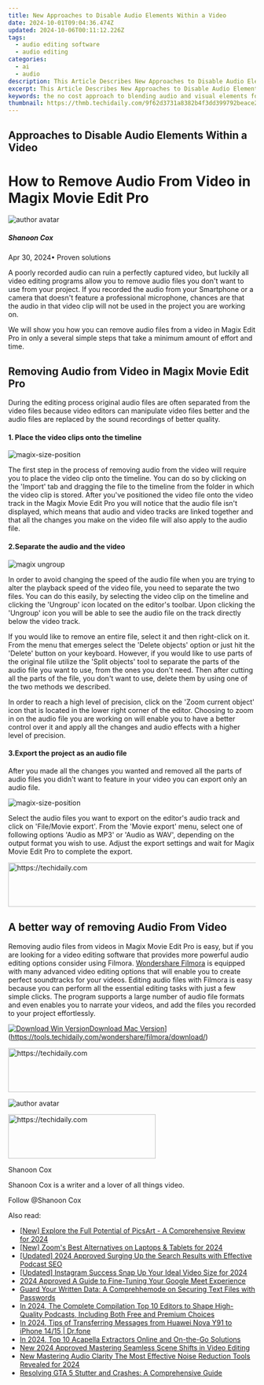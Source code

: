 ```yaml
---
title: New Approaches to Disable Audio Elements Within a Video
date: 2024-10-01T09:04:36.474Z
updated: 2024-10-06T00:11:12.226Z
tags: 
  - audio editing software
  - audio editing
categories: 
  - ai
  - audio
description: This Article Describes New Approaches to Disable Audio Elements Within a Video
excerpt: This Article Describes New Approaches to Disable Audio Elements Within a Video
keywords: the no cost approach to blending audio and visual elements for dynamic clips,enrich video templates with auditory components in pinnacle studio,approaches to disable audio elements within a video,harnessing hidden auditory elements in videos a 2023 approach to enhanced sound recovery,approaches to isolate and omit audio from video content,integrating audio elements within mixed media videos,steps to dissociate audio elements in video projects with adobe premiere pro
thumbnail: https://thmb.techidaily.com/9f62d3731a8382b4f3dd399792beace27de12660de659b232891d22eb2e884d9.jpg
---
```


## Approaches to Disable Audio Elements Within a Video

# How to Remove Audio From Video in Magix Movie Edit Pro

![author avatar](https://images.wondershare.com/filmora/article-images/shannon-cox.jpg)

##### Shanoon Cox

 Apr 30, 2024• Proven solutions

A poorly recorded audio can ruin a perfectly captured video, but luckily all video editing programs allow you to remove audio files you don't want to use from your project. If you recorded the audio from your Smartphone or a camera that doesn't feature a professional microphone, chances are that the audio in that video clip will not be used in the project you are working on.

We will show you how you can remove audio files from a video in Magix Edit Pro in only a several simple steps that take a minimum amount of effort and time.

## Removing Audio from Video in Magix Movie Edit Pro

During the editing process original audio files are often separated from the video files because video editors can manipulate video files better and the audio files are replaced by the sound recordings of better quality.

#### 1. Place the video clips onto the timeline

![magix-size-position](https://images.wondershare.com/filmora/article-images/magix-remove-audio-from-video.JPG)

The first step in the process of removing audio from the video will require you to place the video clip onto the timeline. You can do so by clicking on the 'Import' tab and dragging the file to the timeline from the folder in which the video clip is stored. After you've positioned the video file onto the video track in the Magix Movie Edit Pro you will notice that the audio file isn't displayed, which means that audio and video tracks are linked together and that all the changes you make on the video file will also apply to the audio file.

#### 2.Separate the audio and the video

![magix ungroup](https://images.wondershare.com/filmora/article-images/magix-ungroup.JPG)

In order to avoid changing the speed of the audio file when you are trying to alter the playback speed of the video file, you need to separate the two files. You can do this easily, by selecting the video clip on the timeline and clicking the 'Ungroup' icon located on the editor's toolbar. Upon clicking the 'Ungroup' icon you will be able to see the audio file on the track directly below the video track.

If you would like to remove an entire file, select it and then right-click on it. From the menu that emerges select the 'Delete objects' option or just hit the 'Delete' button on your keyboard. However, if you would like to use parts of the original file utilize the 'Split objects' tool to separate the parts of the audio file you want to use, from the ones you don't need. Then after cutting all the parts of the file, you don't want to use, delete them by using one of the two methods we described.

In order to reach a high level of precision, click on the 'Zoom current object' icon that is located in the lower right corner of the editor. Choosing to zoom in on the audio file you are working on will enable you to have a better control over it and apply all the changes and audio effects with a higher level of precision.

#### 3.Export the project as an audio file

After you made all the changes you wanted and removed all the parts of audio files you didn't want to feature in your video you can export only an audio file.

![magix-size-position](https://images.wondershare.com/filmora/article-images/magix-export-audio.JPG)

Select the audio files you want to export on the editor's audio track and click on 'File/Movie export'. From the 'Movie export' menu, select one of following options 'Audio as MP3' or 'Audio as WAV', depending on the output format you wish to use. Adjust the export settings and wait for Magix Movie Edit Pro to complete the export.

<!-- affiliate ads begin -->
<a href="https://aligracehair.sjv.io/c/5597632/2135361/19272" target="_top" id="2135361">
  <img src="//a.impactradius-go.com/display-ad/19272-2135361" border="0" alt="https://techidaily.com" width="728" height="90"/>
</a>
<img height="0" width="0" src="https://aligracehair.sjv.io/i/5597632/2135361/19272" style="position:absolute;visibility:hidden;" border="0" />
<!-- affiliate ads end -->

## A better way of removing Audio From Video

Removing audio files from videos in Magix Movie Edit Pro is easy, but if you are looking for a video editing software that provides more powerful audio editing options consider using Filmora. [Wondershare Filmora](https://tools.techidaily.com/wondershare/filmora/download/) is equipped with many advanced video editing options that will enable you to create perfect soundtracks for your videos. Editing audio files with Filmora is easy because you can perform all the essential editing tasks with just a few simple clicks. The program supports a large number of audio file formats and even enables you to narrate your videos, and add the files you recorded to your project effortlessly.

[![Download Win Version](https://images.wondershare.com/filmora/guide/download-btn-win.jpg)](https://tools.techidaily.com/wondershare/filmora/download/)[Download Mac Version](https://images.wondershare.com/filmora/guide/download-btn-mac.jpg)](https://tools.techidaily.com/wondershare/filmora/download/)

<!-- affiliate ads begin -->
<a href="https://ephamedtechinc.pxf.io/c/5597632/2139322/26400" target="_top" id="2139322">
  <img src="//a.impactradius-go.com/display-ad/26400-2139322" border="0" alt="https://techidaily.com" width="728" height="90"/>
</a>
<img height="0" width="0" src="https://ephamedtechinc.pxf.io/i/5597632/2139322/26400" style="position:absolute;visibility:hidden;" border="0" />
<!-- affiliate ads end -->

![author avatar](https://images.wondershare.com/filmora/article-images/shannon-cox.jpg)

<!-- affiliate ads begin -->
<a href="https://aligracehair.sjv.io/c/5597632/2087262/19272" target="_top" id="2087262">
  <img src="//a.impactradius-go.com/display-ad/19272-2087262" border="0" alt="https://techidaily.com" width="300" height="90"/>
</a>
<img height="0" width="0" src="https://aligracehair.sjv.io/i/5597632/2087262/19272" style="position:absolute;visibility:hidden;" border="0" />
<!-- affiliate ads end -->

Shanoon Cox

Shanoon Cox is a writer and a lover of all things video.

Follow @Shanoon Cox

<ins class="adsbygoogle"
      style="display:block"
      data-ad-client="ca-pub-7571918770474297"
      data-ad-slot="8358498916"
      data-ad-format="auto"
      data-full-width-responsive="true"></ins>

<span class="atpl-alsoreadstyle">Also read:</span>
<div><ul>
<li><a href="https://fox-friendly.techidaily.com/new-explore-the-full-potential-of-picsart-a-comprehensive-review-for-2024/"><u>[New] Explore the Full Potential of PicsArt - A Comprehensive Review for 2024</u></a></li>
<li><a href="https://screen-video-capture.techidaily.com/new-zooms-best-alternatives-on-laptops-and-tablets-for-2024/"><u>[New] Zoom's Best Alternatives on Laptops & Tablets for 2024</u></a></li>
<li><a href="https://fox-boxes.techidaily.com/updated-2024-approved-surging-up-the-search-results-with-effective-podcast-seo/"><u>[Updated] 2024 Approved Surging Up the Search Results with Effective Podcast SEO</u></a></li>
<li><a href="https://instagram-clips.techidaily.com/updated-instagram-success-snap-up-your-ideal-video-size-for-2024/"><u>[Updated] Instagram Success Snap Up Your Ideal Video Size for 2024</u></a></li>
<li><a href="https://extra-information.techidaily.com/2024-approved-a-guide-to-fine-tuning-your-google-meet-experience/"><u>2024 Approved A Guide to Fine-Tuning Your Google Meet Experience</u></a></li>
<li><a href="https://win-forum.techidaily.com/guard-your-written-data-a-comprehhemode-on-securing-text-files-with-passwords/"><u>Guard Your Written Data: A Comprehhemode on Securing Text Files with Passwords</u></a></li>
<li><a href="https://audio-editing.techidaily.com/in-2024-the-complete-compilation-top-10-editors-to-shape-high-quality-podcasts-including-both-free-and-premium-choices/"><u>In 2024, The Complete Compilation Top 10 Editors to Shape High-Quality Podcasts, Including Both Free and Premium Choices</u></a></li>
<li><a href="https://android-transfer.techidaily.com/in-2024-tips-of-transferring-messages-from-huawei-nova-y91-to-iphone-1415-drfone-by-drfone-transfer-from-android-transfer-from-android/"><u>In 2024, Tips of Transferring Messages from Huawei Nova Y91 to iPhone 14/15 | Dr.fone</u></a></li>
<li><a href="https://audio-editing.techidaily.com/in-2024-top-10-acapella-extractors-online-and-on-the-go-solutions/"><u>In 2024, Top 10 Acapella Extractors Online and On-the-Go Solutions</u></a></li>
<li><a href="https://audio-editing.techidaily.com/new-2024-approved-mastering-seamless-scene-shifts-in-video-editing/"><u>New 2024 Approved Mastering Seamless Scene Shifts in Video Editing</u></a></li>
<li><a href="https://audio-editing.techidaily.com/new-mastering-audio-clarity-the-most-effective-noise-reduction-tools-revealed-for-2024/"><u>New Mastering Audio Clarity The Most Effective Noise Reduction Tools Revealed for 2024</u></a></li>
<li><a href="https://win-answers.techidaily.com/resolving-gta-5-stutter-and-crashes-a-comprehensive-guide/"><u>Resolving GTA 5 Stutter and Crashes: A Comprehensive Guide</u></a></li>
</ul></div>

